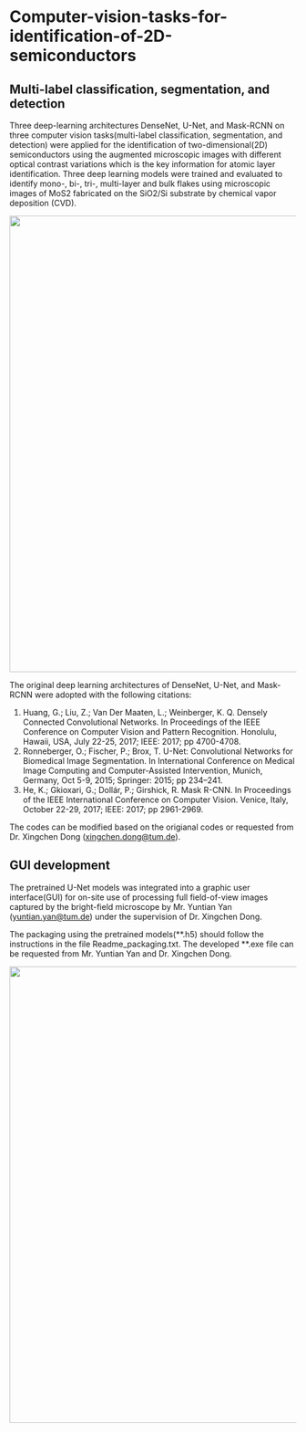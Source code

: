 # Computer-vision-tasks-for-identification-of-2D-semiconductors

## Multi-label classification, segmentation, and detection
Three deep-learning architectures DenseNet, U-Net, and Mask-RCNN on three computer vision tasks(multi-label classification, segmentation, and detection) were applied for the identification of two-dimensional(2D) semiconductors using the augmented microscopic images with different optical contrast variations which is the key information for atomic layer identification. Three deep learning models were trained and evaluated to identify mono-, bi-, tri-, multi-layer and bulk flakes using microscopic images of MoS2 fabricated on the SiO2/Si substrate by chemical vapor deposition (CVD). 

<div align=center>
<img src="https://github.com/TUM-XING/Computer-vision-tasks-for-identification-of-2D-semiconductors-/blob/main/Fig1.png" width="800">
</div>

The original deep learning architectures of DenseNet, U-Net, and Mask-RCNN were adopted with the following citations:
1. Huang, G.; Liu, Z.; Van Der Maaten, L.; Weinberger, K. Q. Densely Connected Convolutional Networks. In Proceedings of the IEEE Conference on Computer Vision and Pattern Recognition. Honolulu, Hawaii, USA, July 22-25, 2017; IEEE: 2017; pp 4700-4708. 
2. Ronneberger, O.; Fischer, P.; Brox, T. U-Net: Convolutional Networks for Biomedical Image Segmentation. In International Conference on Medical Image Computing and Computer-Assisted Intervention, Munich, Germany, Oct 5-9, 2015; Springer: 2015; pp 234–241.
3. He, K.; Gkioxari, G.; Dollár, P.; Girshick, R. Mask R-CNN. In Proceedings of the IEEE International Conference on Computer Vision. Venice, Italy, October 22-29, 2017; IEEE: 2017; pp 2961-2969.

The codes can be modified based on the origianal codes or requested from Dr. Xingchen Dong (xingchen.dong@tum.de).

## GUI development
The pretrained U-Net models was integrated into a graphic user interface(GUI) for on-site use of processing full field-of-view images captured by the bright-field microscope by Mr. Yuntian Yan (yuntian.yan@tum.de) under the supervision of Dr. Xingchen Dong. 

The packaging using the pretrained models(**.h5) should follow the instructions in the file Readme_packaging.txt. The developed **.exe file can be requested from Mr. Yuntian Yan and Dr. Xingchen Dong. 

<div align=center>
<img src="https://github.com/TUM-XING/Computer-vision-tasks-for-identification-of-2D-semiconductors-/blob/main/Fig2.jpg" width="800">
</div>

